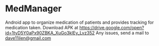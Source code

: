 # MedManager
Android app to organize medication of patients and provides tracking for medication taken.
Download APK at https://drive.google.com/open?id=1tyD5Y0aPx90ZBKA_XuGo3kIEy_Lvz352
Any issues, send a mail to dave11ilen@gmail.com
